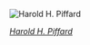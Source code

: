 
![Harold H. Piffard](https://upload.wikimedia.org/wikipedia/commons/thumb/b/b9/H._Piffard_-_The_Thin_Red_Line_-_restoration.jpg/600px-H._Piffard_-_The_Thin_Red_Line_-_restoration.jpg)

*[Harold H. Piffard](https://wikipedia.org/wiki/File:H._Piffard_-_The_Thin_Red_Line_-_restoration.jpg)*
